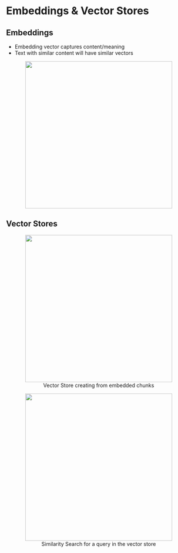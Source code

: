 # Embeddings & Vector Stores

## Embeddings

- Embedding vector captures content/meaning
- Text with similar content will have similar vectors
<p align="center"><img src="../assets/img/embeddings.png" width=400/></p>

## Vector Stores

<p align="center"><img src="../assets/img/vector-store-creating.png" width=400/><br>Vector Store creating from embedded chunks</p>
<p align="center"><img src="../assets/img/vector-store-retrieval.png" width=400/><br>Similarity Search for a query in the vector store</p>
